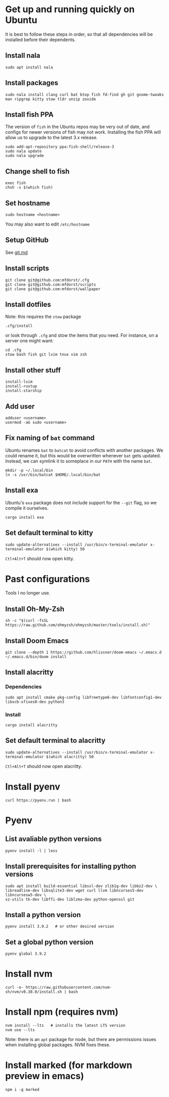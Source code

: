 # Get up and running quickly on Ubuntu

It is best to follow these steps in order, so that all dependencies will be installed before their
dependents.

## Install nala
```
sudo apt install nala
```

## Install packages
```
sudo nala install clang curl bat btop fish fd-find gh git gnome-tweaks man ripgrep kitty stow tldr unzip zoxide
```

## Install fish PPA
The version of `fish` in the Ubuntu repos may be very out of date, and configs for newer versions
of fish may not work. Installing the fish PPA will allow us to upgrade to the latest 3.x release.
```
sudo add-apt-repository ppa:fish-shell/release-3
sudo nala update
sudo nala upgrade
```

## Change shell to fish
```
exec fish
chsh -s $(which fish)
```

## Set hostname
```
sudo hostname <hostname>
```
You may also want to edit `/etc/hostname`

## Setup GitHub
See [git.md](./git.md)

## Install scripts
```
git clone git@github.com:mfdorst/.cfg
git clone git@github.com:mfdorst/scripts
git clone git@github.com:mfdorst/wallpaper
```

## Install dotfiles

Note: this requires the `stow` package
```
.cfg/install
```
or look through `.cfg` and stow the items that you need. For instance, on a server one might want:
```
cd .cfg
stow bash fish git lvim tnux vim zsh
```

## Install other stuff
```
install-lvim
install-rustup
install-starship
```

## Add user
```
adduser <username>
usermod -aG sudo <username>
```

## Fix naming of `bat` command
Ubuntu renames `bat` to `batcat` to avoid conflicts with another packages.
We could rename it, but this would be overwritten whenever `bat` gets updated.
Instead, we can symlink it to someplace in our `PATH` with the name `bat`.
```
mkdir -p ~/.local/bin
ln -s /usr/bin/batcat $HOME/.local/bin/bat
```

## Install exa
Ubuntu's `exa` package does not include support for the `--git` flag, so we compile it ourselves.
```
cargo install exa
```

## Set default terminal to kitty
```
sudo update-alternatives --install /usr/bin/x-terminal-emulator x-terminal-emulator $(which kitty) 50
```

`Ctl+Alt+T` should now open kitty.

# Past configurations
Tools I no longer use.

## Install Oh-My-Zsh
```
sh -c "$(curl -fsSL https://raw.github.com/ohmyzsh/ohmyzsh/master/tools/install.sh)"
```

## Install Doom Emacs
```
git clone --depth 1 https://github.com/hlissner/doom-emacs ~/.emacs.d
~/.emacs.d/bin/doom install
```

## Install alacritty

### Dependencies
```
sudo apt install cmake pkg-config libfreetype6-dev libfontconfig1-dev libxcb-xfixes0-dev python3
```

### Install
```
cargo install alacritty
```

## Set default terminal to alacritty
```
sudo update-alternatives --install /usr/bin/x-terminal-emulator x-terminal-emulator $(which alacritty) 50
```

`Ctl+Alt+T` should now open alacritty.

# Install pyenv
```
curl https://pyenv.run | bash
```

# Pyenv

## List avaliable python versions
```
pyenv install -l | less
```

## Install prerequisites for installing python versions
```
sudo apt install build-essential libssl-dev zlib1g-dev libbz2-dev \
libreadline-dev libsqlite3-dev wget curl llvm libncurses5-dev libncursesw5-dev \
xz-utils tk-dev libffi-dev liblzma-dev python-openssl git
```

## Install a python version
```
pyenv install 3.9.2   # or other desired version
```

## Set a global python version
```
pyenv global 3.9.2
```

# Install nvm
```
curl -o- https://raw.githubusercontent.com/nvm-sh/nvm/v0.38.0/install.sh | bash
```

# Install npm (requires nvm)
```
nvm install --lts   # installs the latest LTS version
nvm use --lts
```

Note: there is an `apt` package for node, but there are permissions issues when installing global packages. NVM fixes these.

# Install marked (for markdown preview in emacs)
```
npm i -g marked
```
